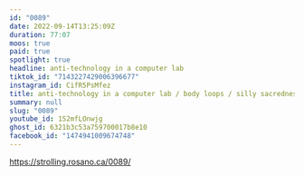 ```yaml
---
id: "0089"
date: 2022-09-14T13:25:09Z
duration: 77:07
moos: true
paid: true
spotlight: true
headline: anti-technology in a computer lab
tiktok_id: "7143227429006396677"
instagram_id: CifR5PsMfez
title: anti-technology in a computer lab / body loops / silly sacredness
summary: null
slug: "0089"
youtube_id: 1S2mfLOnwjg
ghost_id: 6321b3c53a759700017b8e10
facebook_id: "1474941009674748"
---
```

https://strolling.rosano.ca/0089/
